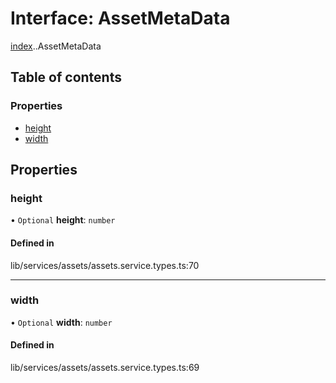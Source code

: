 # Interface: AssetMetaData

[index](../wiki/index).[<internal>](../wiki/index.%3Cinternal%3E).AssetMetaData

## Table of contents

### Properties

- [height](../wiki/index.%3Cinternal%3E.AssetMetaData#height)
- [width](../wiki/index.%3Cinternal%3E.AssetMetaData#width)

## Properties

### height

• `Optional` **height**: `number`

#### Defined in

lib/services/assets/assets.service.types.ts:70

___

### width

• `Optional` **width**: `number`

#### Defined in

lib/services/assets/assets.service.types.ts:69
